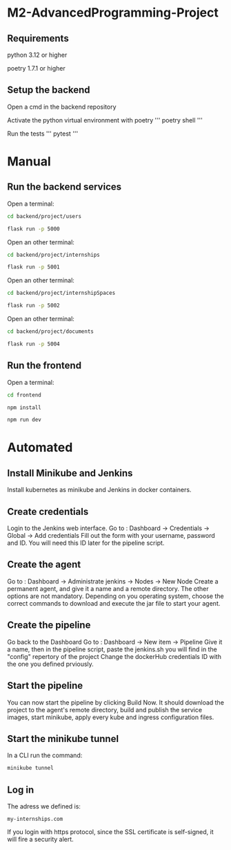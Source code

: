# M2-AdvancedProgramming-Project

## Requirements

python 3.12 or higher

poetry 1.7.1 or higher

## Setup the backend

Open a cmd in the backend repository

Activate the python virtual environment with poetry
'''
poetry shell
'''

Run the tests
'''
pytest
'''

# Manual 
## Run the backend services

Open a terminal: 

```bash
cd backend/project/users
```

```bash
flask run -p 5000
```

Open an other terminal: 

```bash
cd backend/project/internships
```

```bash
flask run -p 5001
```

Open an other terminal: 

```bash
cd backend/project/internshipSpaces
```

```bash
flask run -p 5002
```

Open an other terminal: 

```bash
cd backend/project/documents
```

```bash
flask run -p 5004
```

## Run the frontend

Open a terminal: 

```bash
cd frontend
```

```bash
npm install
```

```bash
npm run dev
```

# Automated
## Install Minikube and Jenkins
Install kubernetes as minikube and Jenkins in docker containers.

## Create credentials
Login to the Jenkins web interface.
Go to : Dashboard -> Credentials → Global → Add credentials 
Fill out the form with your username, password and ID. You will need this ID later for the pipeline script.

## Create the agent
Go to : Dashboard -> Administrate jenkins -> Nodes -> New Node
Create a permanent agent, and give it a name and a remote directory. The other options are not mandatory.
Depending on you operating system, choose the correct commands to download and execute the jar file to start your agent.

## Create the pipeline
Go back to the Dashboard 
Go to : Dashboard -> New item -> Pipeline
Give it a name, then in the pipeline script, paste the jenkins.sh you will find in the "config" repertory of the project
Change the dockerHub credentials ID with the one you defined prviously.

## Start the pipeline
You can now start the pipeline by clicking Build Now.
It should download the project to the agent's remote directory, build and publish the service images, start minikube, apply every kube and ingress configuration files.

## Start the minikube tunnel
In a CLI run the command:
```bash
minikube tunnel
```

## Log in
The adress we defined is: 
```
my-internships.com
```
If you login with https protocol, since the SSL certificate is self-signed, it will fire a security alert.

